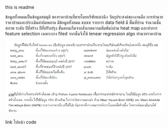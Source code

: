 
this is readme

ข้อมูลทั้งหมดเป็นข้อมูลสมมุติ ของราคาบ้านที่ขายโดยบริษัทแห่งนึง วัตถุประสงค์ของงานคือ การทำนายราคาบ้านและประเมินค่าผิดพลาด มีข้อมูลทั้งหมด xxxx รายการ data field มี พื้นที่บ้าน จำนวนชั้น สภาพ ระดับ ปีที่สร้าง ปีที่ปรับปรุง ขั้นตอนเริ่มจากสังเกตความสัมพันะ์ผ่าน heat map และทำการ feature selection เฉพาะบาง filed จากนั้นจึงใช้ lenear regression algo ทำนายราคาบ้าน

![image](pictures/question.JPG)

link ไปหน้า code